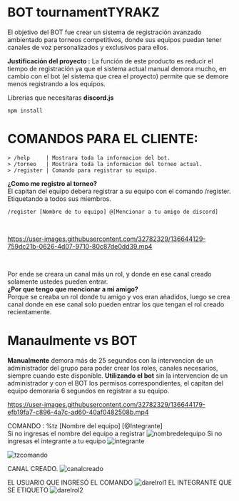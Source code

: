 # **BOT tournamentTYRAKZ**

El objetivo del BOT fue crear un sistema de registración avanzado ambientado para torneos competitivos, donde sus equipos puedan tener canales de voz personalizados y exclusivos para ellos.

**Justificación del proyecto :** La función de este producto es reducir el tiempo de
registración ya que el sistema actual manual demora mucho, en cambio con el bot (el
sistema que crea el proyecto) permite que se demore menos registrando a los equipos.

Librerias que necesitaras **discord.js**
```
npm install
```

# **COMANDOS PARA EL CLIENTE:**
``` 
> /help     | Mostrara toda la informacion del bot.
> /torneo   | Mostrara toda la informacion del torneo actual.
> /register | Comando para registrar su equipo.
```

**¿Como me registro al torneo?**
<br>El capitan del equipo debera registrar a su equipo con el comando /register. Etiquetando a todos sus miembros.

``` 
/register [Nombre de tu equipo] @[Mencionar a tu amigo de discord]
``` 
<br>



https://user-images.githubusercontent.com/32782329/136644129-759dc21b-0626-4d07-9710-80c87de0dd39.mp4



<br>

Por ende se creara un canal más un rol, y donde en ese canal creado solamente ustedes pueden entrar.
<br>
**¿Por que tengo que mencionar a mi amigo?**
<br>Porque se creaba un rol donde tu amigo y vos eran añadidos, luego se crea canal donde en ese canal solo pueden entrar los que tengan el rol creado recientamente.


# Manaulmente vs BOT
**Manualmente** demora más de 25 segundos con la intervencion de un administrador del grupo para poder crear los roles, canales necesarios, siempre cuando este disponible.
**Utilizando el bot** sin la intervencion de un administrador y con el BOT los permisos correspondientes, el capitan del equipo demoraria 6 segundos en registrar a su equipo.
<br>

https://user-images.githubusercontent.com/32782329/136644179-efb19fa7-c896-4a7c-ad60-40af0482508b.mp4

COMANDO : %tz [Nombre del equipo] [@Integrante]
<br>
Si no ingresas el nombre del equipo a registrar
![nombredelequipo](https://user-images.githubusercontent.com/32782329/136644201-7994a33d-9f8b-45e9-9c4b-0780bb760460.png)
Si no ingresas el integrante a tu equipo
![integrante](https://user-images.githubusercontent.com/32782329/136644204-6e1e9440-9c65-438d-a227-531ef2b2c968.png)

![tzcomando](https://user-images.githubusercontent.com/32782329/136644220-6cfeeed1-9574-4fa2-828a-74fb8ad81b34.png)

CANAL CREADO.
![canalcreado](https://user-images.githubusercontent.com/32782329/136644221-e881ae47-67f6-47eb-bab9-af85a64068ff.png)

EL USUARIO QUE INGRESÓ EL COMANDO 
![darelrol1](https://user-images.githubusercontent.com/32782329/136644245-fa8e935c-6322-43aa-b6be-f744ba9dc624.png)
EL INTEGRANTE QUE SE ETIQUETO
![darelrol2](https://user-images.githubusercontent.com/32782329/136644246-db7af190-60f4-45e2-b4c5-fadb35abd2a3.png)












